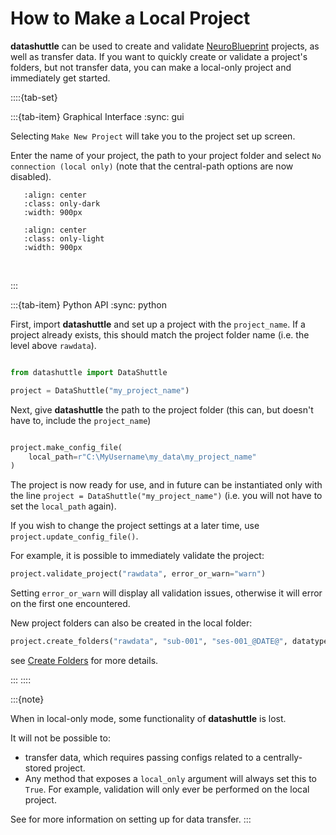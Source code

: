 # How to Make a Local Project

**datashuttle** can be used to create and validate
[NeuroBlueprint](https://neuroblueprint.neuroinformatics.dev/latest/index.html) projects,
as well as transfer data. If you want to quickly create or validate a project's folders,
but not transfer data, you can make a local-only project and immediately get started.

::::{tab-set}

:::{tab-item} Graphical Interface
:sync: gui

Selecting `Make New Project` will take you to the project set up screen.

Enter the name of your project, the path to your project folder and
select `No connection (local only)` (note that the central-path options
are now disabled).

```{image} /_static/screenshots/how-to-make-local-project-configs-dark.png
   :align: center
   :class: only-dark
   :width: 900px
```
```{image} /_static/screenshots/how-to-make-local-project-configs-light.png
   :align: center
   :class: only-light
   :width: 900px
```
<br>

:::

:::{tab-item} Python API
:sync: python

First, import **datashuttle** and set up a project with the ``project_name``.
If a project already exists, this should match the project folder name (i.e. the level above ``rawdata``).


```python

from datashuttle import DataShuttle

project = DataShuttle("my_project_name")

```

Next, give **datashuttle** the path to the project folder (this can,
but doesn't have to, include the ``project_name``)

```python

project.make_config_file(
    local_path=r"C:\MyUsername\my_data\my_project_name"
)

```

The project is now ready for use, and in future can be instantiated only
with the line ``project = DataShuttle("my_project_name")`` (i.e. you will not
have to set the `local_path` again).

If you wish to change the project settings at a later time, use ``project.update_config_file()``.

For example, it is possible to immediately validate the project:

```python
project.validate_project("rawdata", error_or_warn="warn")
```

Setting ``error_or_warn`` will display all validation issues, otherwise
it will error on the first one encountered.

New project folders can also be created in the local folder:

```python
project.create_folders("rawdata", "sub-001", "ses-001_@DATE@", datatype=["ephys", "behav"])
```

see  [Create Folders](how-to-create-folders)  for more details.

:::
::::

:::{note}

When in local-only mode, some functionality of **datashuttle** is lost.

It will not be possible to:
- transfer data, which requires passing configs related to a centrally-stored project.
- Any method that exposes a ``local_only`` argument will always set this to ``True``.
For example, validation will only ever be performed on the local project.

See [](make-a-full-project_target) for more information on setting up for data transfer.
:::
